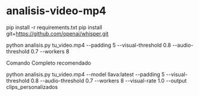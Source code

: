 # analisis-video-mp4

pip install -r requirements.txt
pip install git+https://github.com/openai/whisper.git

python analisis.py tu_video.mp4 --padding 5 --visual-threshold 0.8 --audio-threshold 0.7 --workers 8

Comando Completo recomendado

python analisis.py tu_video.mp4 --model llava:latest --padding 5 --visual-threshold 0.8 --audio-threshold 0.7 --workers 8 --visual-rate 1.0 --output clips_personalizados

